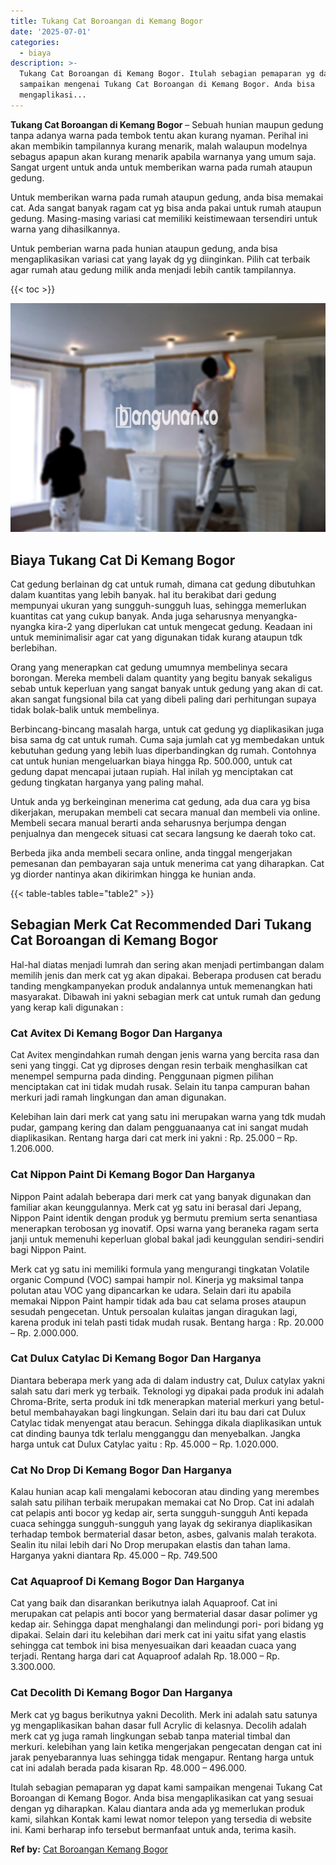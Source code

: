 ```yaml
---
title: Tukang Cat Boroangan di Kemang Bogor
date: '2025-07-01'
categories:
  - biaya
description: >-
  Tukang Cat Boroangan di Kemang Bogor. Itulah sebagian pemaparan yg dapat kami
  sampaikan mengenai Tukang Cat Boroangan di Kemang Bogor. Anda bisa
  mengaplikasi...
---
```


**Tukang Cat Boroangan di Kemang Bogor** – Sebuah hunian maupun gedung tanpa adanya warna pada tembok tentu akan kurang nyaman. Perihal ini akan membikin tampilannya kurang menarik, malah walaupun modelnya sebagus apapun akan kurang menarik apabila warnanya yang umum saja. Sangat urgent untuk anda untuk memberikan warna pada rumah ataupun gedung.

Untuk memberikan warna pada rumah ataupun gedung, anda bisa memakai cat. Ada sangat banyak ragam cat yg bisa anda pakai untuk rumah ataupun gedung. Masing-masing variasi cat memiliki keistimewaan tersendiri untuk warna yang dihasilkannya.

Untuk pemberian warna pada hunian ataupun gedung, anda bisa mengaplikasikan variasi cat yang layak dg yg diinginkan. Pilih cat terbaik agar rumah atau gedung milik anda menjadi lebih cantik tampilannya.

{{< toc >}}

![Tukang Cat Boroangan di Kemang Bogor](/images/jasa-cat-murah31.png)

## Biaya Tukang Cat Di Kemang Bogor

Cat gedung berlainan dg cat untuk rumah, dimana cat gedung dibutuhkan dalam kuantitas yang lebih banyak. hal itu berakibat dari gedung mempunyai ukuran yang sungguh-sungguh luas, sehingga memerlukan kuantitas cat yang cukup banyak. Anda juga seharusnya menyangka-nyangka kira-2 yang diperlukan cat untuk mengecat gedung. Keadaan ini untuk meminimalisir agar cat yang digunakan tidak kurang ataupun tdk berlebihan.

Orang yang menerapkan cat gedung umumnya membelinya secara borongan. Mereka membeli dalam quantity yang begitu banyak sekaligus sebab untuk keperluan yang sangat banyak untuk gedung yang akan di cat. akan sangat fungsional bila cat yang dibeli paling dari perhitungan supaya tidak bolak-balik untuk membelinya.

Berbincang-bincang masalah harga, untuk cat gedung yg diaplikasikan juga bisa sama dg cat untuk rumah. Cuma saja jumlah cat yg membedakan untuk kebutuhan gedung yang lebih luas diperbandingkan dg rumah. Contohnya cat untuk hunian mengeluarkan biaya hingga Rp. 500.000, untuk cat gedung dapat mencapai jutaan rupiah. Hal inilah yg menciptakan cat gedung tingkatan harganya yang paling mahal.

Untuk anda yg berkeinginan menerima cat gedung, ada dua cara yg bisa dikerjakan, merupakan membeli cat secara manual dan membeli via online. Membeli secara manual berarti anda seharusnya berjumpa dengan penjualnya dan mengecek situasi cat secara langsung ke daerah toko cat.

Berbeda jika anda membeli secara online, anda tinggal mengerjakan pemesanan dan pembayaran saja untuk menerima cat yang diharapkan. Cat yg diorder nantinya akan dikirimkan hingga ke hunian anda.

{{< table-tables table="table2" >}}

## Sebagian Merk Cat Recommended Dari Tukang Cat Boroangan di Kemang Bogor

Hal-hal diatas menjadi lumrah dan sering akan menjadi pertimbangan dalam memilih jenis dan merk cat yg akan dipakai. Beberapa produsen cat beradu tanding mengkampanyekan produk andalannya untuk memenangkan hati masyarakat. Dibawah ini yakni sebagian merk cat untuk rumah dan gedung yang kerap kali digunakan :

### Cat Avitex Di Kemang Bogor Dan Harganya

Cat Avitex mengindahkan rumah dengan jenis warna yang bercita rasa dan seni yang tinggi. Cat yg diproses dengan resin terbaik menghasilkan cat menempel sempurna pada dinding. Penggunaan pigmen pilihan menciptakan cat ini tidak mudah rusak. Selain itu tanpa campuran bahan merkuri jadi ramah lingkungan dan aman digunakan.

Kelebihan lain dari merk cat yang satu ini merupakan warna yang tdk mudah pudar, gampang kering dan dalam pengguanaanya cat ini sangat mudah diaplikasikan. Rentang harga dari cat merk ini yakni : Rp. 25.000 – Rp. 1.206.000.

### Cat Nippon Paint Di Kemang Bogor Dan Harganya

Nippon Paint adalah beberapa dari merk cat yang banyak digunakan dan familiar akan keunggulannya. Merk cat yg satu ini berasal dari Jepang, Nippon Paint identik dengan produk yg bermutu premium serta senantiasa menerapkan terobosan yg inovatif. Opsi warna yang beraneka ragam serta janji untuk memenuhi keperluan global bakal jadi keunggulan sendiri-sendiri bagi Nippon Paint.

Merk cat yg satu ini memiliki formula yang mengurangi tingkatan Volatile organic Compund (VOC) sampai hampir nol. Kinerja yg maksimal tanpa polutan atau VOC yang dipancarkan ke udara. Selain dari itu apabila memakai Nippon Paint hampir tidak ada bau cat selama proses ataupun sesudah pengecetan. Untuk persoalan kulaitas jangan diragukan lagi, karena produk ini telah pasti tidak mudah rusak. Bentang harga : Rp. 20.000 – Rp. 2.000.000.

### Cat Dulux Catylac Di Kemang Bogor Dan Harganya

Diantara beberapa merk yang ada di dalam industry cat, Dulux catylax yakni salah satu dari merk yg terbaik. Teknologi yg dipakai pada produk ini adalah Chroma-Brite, serta produk ini tdk menerapkan material merkuri yang betul-betul membahayakan bagi lingkungan. Selain dari itu bau dari cat Dulux Catylac tidak menyengat atau beracun. Sehingga dikala diaplikasikan untuk cat dinding baunya tdk terlalu mengganggu dan menyebalkan. Jangka harga untuk cat Dulux Catylac yaitu : Rp. 45.000 – Rp. 1.020.000.

### Cat No Drop Di Kemang Bogor Dan Harganya

Kalau hunian acap kali mengalami kebocoran atau dinding yang merembes salah satu pilihan terbaik merupakan memakai cat No Drop. Cat ini adalah cat pelapis anti bocor yg kedap air, serta sungguh-sungguh Anti kepada cuaca sehingga sungguh-sungguh yang layak dg sekiranya diaplikasikan terhadap tembok bermaterial dasar beton, asbes, galvanis malah terakota. Sealin itu nilai lebih dari No Drop merupakan elastis dan tahan lama. Harganya yakni diantara Rp. 45.000 – Rp. 749.500

### Cat Aquaproof Di Kemang Bogor Dan Harganya

Cat yang baik dan disarankan berikutnya ialah Aquaproof. Cat ini merupakan cat pelapis anti bocor yang bermaterial dasar dasar polimer yg kedap air. Sehingga dapat menghalangi dan melindungi pori- pori bidang yg dipakai. Selain dari itu kelebihan dari merk cat ini yaitu sifat yang elastis sehingga cat tembok ini bisa menyesuaikan dari keaadan cuaca yang terjadi. Rentang harga dari cat Aquaproof adalah Rp. 18.000 – Rp. 3.300.000.

### Cat Decolith Di Kemang Bogor Dan Harganya

Merk cat yg bagus berikutnya yakni Decolith. Merk ini adalah satu satunya yg mengaplikasikan bahan dasar full Acrylic di kelasnya. Decolih adalah merk cat yg juga ramah lingkungan sebab tanpa material timbal dan merkuri. kelebihan yang lain ketika mengerjakan pengecatan dengan cat ini jarak penyebarannya luas sehingga tidak mengapur. Rentang harga untuk cat ini adalah berada pada kisaran Rp. 48.000 – 496.000.

Itulah sebagian pemaparan yg dapat kami sampaikan mengenai Tukang Cat Boroangan di Kemang Bogor. Anda bisa mengaplikasikan cat yang sesuai dengan yg diharapkan. Kalau diantara anda ada yg memerlukan produk kami, silahkan Kontak kami lewat nomor telepon yang tersedia di website ini. Kami berharap info tersebut bermanfaat untuk anda, terima kasih.

**Ref by:** [Cat Boroangan Kemang Bogor](https://id.wikipedia.org/wiki/Cat)
